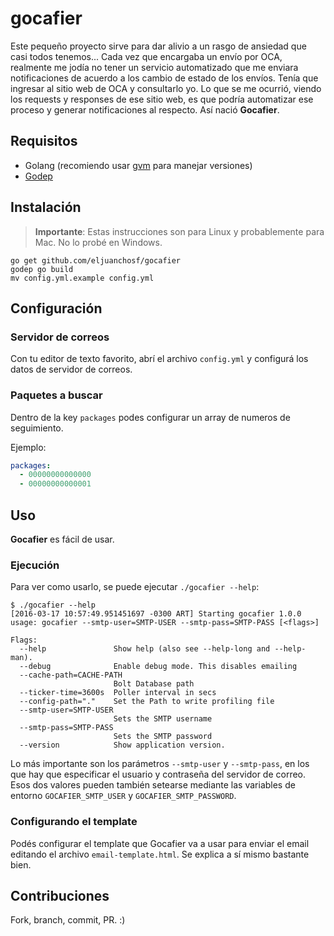 # gocafier

Este pequeño proyecto sirve para dar alivio a un rasgo de ansiedad que casi todos tenemos...
Cada vez que encargaba un envío por OCA, realmente me jodía no tener un servicio automatizado que me enviara notificaciones de acuerdo a los cambio de estado de los envíos. Tenía que ingresar al sitio web de OCA y consultarlo yo. Lo que se me ocurrió, viendo los requests y responses de ese sitio web, es que podría automatizar ese proceso y generar notificaciones al respecto.
Así nació **Gocafier**.

## Requisitos

* Golang (recomiendo usar [gvm](https://github.com/moovweb/gvm) para manejar versiones)
* [Godep](https://github.com/tools/godep)

## Instalación

> **Importante**: Estas instrucciones son para Linux y probablemente para Mac. No lo probé en Windows.

```
go get github.com/eljuanchosf/gocafier
godep go build
mv config.yml.example config.yml
```

## Configuración

### Servidor de correos

Con tu editor de texto favorito, abrí el archivo `config.yml` y configurá los datos de servidor de correos.

### Paquetes a buscar

Dentro de la key `packages` podes configurar un array de numeros de seguimiento.

Ejemplo:

```yaml
packages:
  - 00000000000000
  - 00000000000001
```

## Uso

**Gocafier** es fácil de usar.

### Ejecución

Para ver como usarlo, se puede ejecutar `./gocafier --help`:

```
$ ./gocafier --help
[2016-03-17 10:57:49.951451697 -0300 ART] Starting gocafier 1.0.0
usage: gocafier --smtp-user=SMTP-USER --smtp-pass=SMTP-PASS [<flags>]

Flags:
  --help               Show help (also see --help-long and --help-man).
  --debug              Enable debug mode. This disables emailing
  --cache-path=CACHE-PATH
                       Bolt Database path
  --ticker-time=3600s  Poller interval in secs
  --config-path="."    Set the Path to write profiling file
  --smtp-user=SMTP-USER
                       Sets the SMTP username
  --smtp-pass=SMTP-PASS
                       Sets the SMTP password
  --version            Show application version.
```

Lo más importante son los parámetros `--smtp-user` y `--smtp-pass`, en los que hay que especificar el usuario y contraseña del servidor de correo. Esos dos valores pueden también setearse mediante las variables de entorno `GOCAFIER_SMTP_USER` y `GOCAFIER_SMTP_PASSWORD`.

### Configurando el template

Podés configurar el template que Gocafier va a usar para enviar el email editando el archivo `email-template.html`. Se explica a sí mismo bastante bien.

## Contribuciones

Fork, branch, commit, PR. :)
